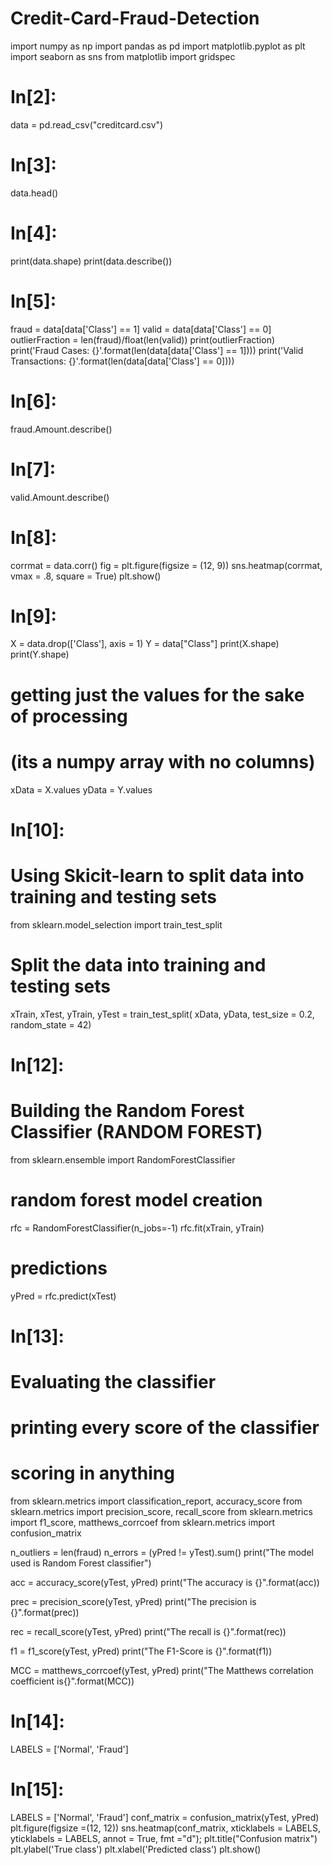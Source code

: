 # Credit-Card-Fraud-Detection
import numpy as np 
import pandas as pd 
import matplotlib.pyplot as plt 
import seaborn as sns 
from matplotlib import gridspec 


# In[2]:


data = pd.read_csv("creditcard.csv") 


# In[3]:


data.head()


# In[4]:


print(data.shape) 
print(data.describe()) 


# In[5]:


fraud = data[data['Class'] == 1] 
valid = data[data['Class'] == 0] 
outlierFraction = len(fraud)/float(len(valid)) 
print(outlierFraction) 
print('Fraud Cases: {}'.format(len(data[data['Class'] == 1]))) 
print('Valid Transactions: {}'.format(len(data[data['Class'] == 0])))


# In[6]:


fraud.Amount.describe() 


# In[7]:


valid.Amount.describe() 


# In[8]:


corrmat = data.corr() 
fig = plt.figure(figsize = (12, 9)) 
sns.heatmap(corrmat, vmax = .8, square = True) 
plt.show() 


# In[9]:


X = data.drop(['Class'], axis = 1) 
Y = data["Class"] 
print(X.shape) 
print(Y.shape) 
# getting just the values for the sake of processing  
# (its a numpy array with no columns) 
xData = X.values 
yData = Y.values 


# In[10]:


# Using Skicit-learn to split data into training and testing sets 
from sklearn.model_selection import train_test_split 
# Split the data into training and testing sets 
xTrain, xTest, yTrain, yTest = train_test_split( 
		xData, yData, test_size = 0.2, random_state = 42) 


# In[12]:


# Building the Random Forest Classifier (RANDOM FOREST) 
from sklearn.ensemble import RandomForestClassifier 
# random forest model creation 
rfc = RandomForestClassifier(n_jobs=-1) 
rfc.fit(xTrain, yTrain) 
# predictions 
yPred = rfc.predict(xTest) 


# In[13]:


# Evaluating the classifier 
# printing every score of the classifier 
# scoring in anything 
from sklearn.metrics import classification_report, accuracy_score 
from sklearn.metrics import precision_score, recall_score 
from sklearn.metrics import f1_score, matthews_corrcoef 
from sklearn.metrics import confusion_matrix 

n_outliers = len(fraud) 
n_errors = (yPred != yTest).sum() 
print("The model used is Random Forest classifier") 

acc = accuracy_score(yTest, yPred) 
print("The accuracy is {}".format(acc)) 

prec = precision_score(yTest, yPred) 
print("The precision is {}".format(prec)) 

rec = recall_score(yTest, yPred) 
print("The recall is {}".format(rec)) 

f1 = f1_score(yTest, yPred) 
print("The F1-Score is {}".format(f1)) 

MCC = matthews_corrcoef(yTest, yPred) 
print("The Matthews correlation coefficient is{}".format(MCC)) 


# In[14]:


LABELS = ['Normal', 'Fraud'] 


# In[15]:


LABELS = ['Normal', 'Fraud'] 
conf_matrix = confusion_matrix(yTest, yPred) 
plt.figure(figsize =(12, 12)) 
sns.heatmap(conf_matrix, xticklabels = LABELS,  
            yticklabels = LABELS, annot = True, fmt ="d"); 
plt.title("Confusion matrix") 
plt.ylabel('True class') 
plt.xlabel('Predicted class') 
plt.show() 
